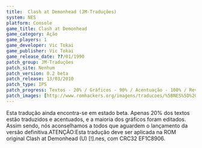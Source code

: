 ```yaml
---
title:  Clash at Demonhead (JM-Traduções)
system: NES
platform: Console
game_title: Clash at Demonhead
game_category: Ação
game_players: 1
game_developer: Vic Tokai
game_publisher: Vic Tokai
game_release_date: ??/01/1990
patch_group: JM-Traduções
patch_site: Nenhum
patch_version: 0.2 beta
patch_release: 13/03/2010
patch_type: IPS
patch_progress: Textos - 20% / Gráficos - 90% / Acentuação - 100% / Revisão - 20%
patch_images: [http://www.romhackers.org/imagens/traducoes/%5BNES%5D%20Clash%20at%20Demonhead%20-%20JM-Tradu%C3%A7%C3%B5es%20-%201.png,http://www.romhackers.org/imagens/traducoes/%5BNES%5D%20Clash%20at%20Demonhead%20-%20JM-Tradu%C3%A7%C3%B5es%20-%202.png,http://www.romhackers.org/imagens/traducoes/%5BNES%5D%20Clash%20at%20Demonhead%20-%20JM-Tradu%C3%A7%C3%B5es%20-%203.png]
---
```

Esta tradução ainda encontra-se em estado beta. Apenas 20% dos textos estão traduzidos e acentuados, e a maioria dos gráficos foram editados. Assim sendo, nós aconselhamos a todos que aguardem o lançamento da versão definitiva.ATENÇÃO:Esta tradução deve ser aplicada na ROM original Clash at Demonhead (U) [!].nes, com CRC32 EF1C8906.